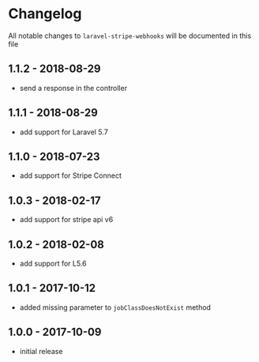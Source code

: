 # Changelog

All notable changes to `laravel-stripe-webhooks` will be documented in this file


## 1.1.2 - 2018-08-29

- send a response in the controller

## 1.1.1 - 2018-08-29

- add support for Laravel 5.7

## 1.1.0 - 2018-07-23

- add support for Stripe Connect

## 1.0.3 - 2018-02-17

- add support for stripe api v6

## 1.0.2 - 2018-02-08

- add support for L5.6

## 1.0.1 - 2017-10-12

- added missing parameter to `jobClassDoesNotExist` method 

## 1.0.0 - 2017-10-09

- initial release
